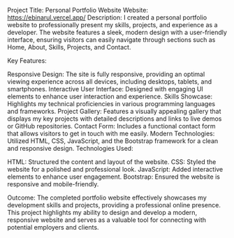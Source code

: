 Project Title: Personal Portfolio Website
Website: https://ebinarul.vercel.app/
Description:
I created a personal portfolio website to professionally present my skills, projects, and experience as a developer. The website features a sleek, modern design with a user-friendly interface, ensuring visitors can easily navigate through sections such as Home, About, Skills, Projects, and Contact.

Key Features:

Responsive Design: The site is fully responsive, providing an optimal viewing experience across all devices, including desktops, tablets, and smartphones.
Interactive User Interface: Designed with engaging UI elements to enhance user interaction and experience.
Skills Showcase: Highlights my technical proficiencies in various programming languages and frameworks.
Project Gallery: Features a visually appealing gallery that displays my key projects with detailed descriptions and links to live demos or GitHub repositories.
Contact Form: Includes a functional contact form that allows visitors to get in touch with me easily.
Modern Technologies: Utilized HTML, CSS, JavaScript, and the Bootstrap framework for a clean and responsive design.
Technologies Used:

HTML: Structured the content and layout of the website.
CSS: Styled the website for a polished and professional look.
JavaScript: Added interactive elements to enhance user engagement.
Bootstrap: Ensured the website is responsive and mobile-friendly.

Outcome:
The completed portfolio website effectively showcases my development skills and projects, providing a professional online presence. This project highlights my ability to design and develop a modern, responsive website and serves as a valuable tool for connecting with potential employers and clients.
